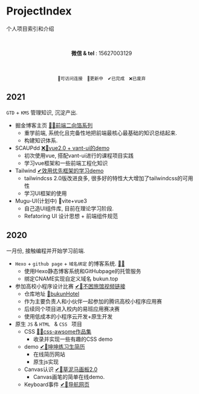 # ProjectIndex
个人项目索引和介绍

<div style="text-align: center;">
<br/>
    <p><strong>微信 & tel </strong>: 15627003129<p>
<br/>
<br/>
<small>🔗可访问连接</small>&nbsp;&nbsp;&nbsp;<small>🔄更新中</small>&nbsp;&nbsp;&nbsp;<small>✔已完成</small>&nbsp;&nbsp;&nbsp;<small>❌已废弃</small>
</div>





## 2021

`GTD` + `KMS` 管理知识, 沉淀产出.

- 掘金博客主页 [🔄🔗前端二向箔系列](https://juejin.cn/user/3940246036704583/posts)
  - 重学前端, 系统化且完备性地把前端最核心最基础的知识总结起来.
  - 构建知识体系.
- SCAUPdd [❌🔗vue2.0  +  vant-ui的demo](https://github.com/mugudamowang/SCAUPdd-demo)
  - 初次使用vue, 搭配vant-ui进行的课程项目实践
  - 学习vue框架和一些前端工程化知识
- Tailwind [✔效用优先框架的学习demo](https://github.com/mugudamowang/LearnTailwind/tree/master)
  - tailwindcss 2.0版改进良多, 很多好的特性大大增加了tailwindcss的可用性
  - 学习UI框架的使用
- Mugu-UI(计划中) 🔄vite+vue3
  - 自己造UI组件库, 目前在理论学习阶段.
  - Refatoring UI 设计思想 + 前端组件规范

## 2020

一月份, 接触编程并开始学习前端.

- `Hexo` + `github page` + `域名绑定` 的博客系统.  [🔄🔗](https://mugudamowang.github.io/)
    - 使用Hexo静态博客系统和GitHubpage的托管服务
    - 绑定CNAME实现自定义域名 bukun.top
- 参加高校小程序设计比赛  [✔🔗不困旅馆视频链接](https://www.bilibili.com/video/BV1MA411B7zN)
    - 仓库地址 [🔗bukunHotel](https://github.com/mugudamowang/bukunHotel)
    - 作为主要负责人和小伙伴一起参加的腾讯高校小程序应用赛
    - 后续同个项目进入校内的易班应用赛决赛
    - 使用低成本的小程序云开发+原生开发
- 原生 `JS`  &  `HTML ` & `CSS ` 项目
    - CSS [🔄🔗css-awsome作品集](https://mugudamowang.github.io/css-awsome/)
      - 收录并实现一些有趣的CSS demo
    - demo [✔🔗坤坤练习生简历](https://mugudamowang.github.io/resume/)
      - 在线简历网站
      - 原生js实现
    - Canvas认识 [✔🔗草泥马画板2.0](https://mugudamowang.github.io/Canvas/)
      - Canvas画笔的简单在线demo.
    - Keyboard事件 [✔🔗导航网页](https://mugudamowang.github.io/Navi/)
